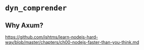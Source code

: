 # `dyn_comprender`

## Why Axum?
https://github.com/ishtms/learn-nodejs-hard-way/blob/master/chapters/ch00-nodejs-faster-than-you-think.md